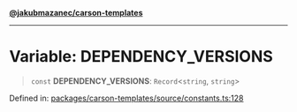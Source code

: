 [**@jakubmazanec/carson-templates**](../README.md)

---

# Variable: DEPENDENCY_VERSIONS

> `const` **DEPENDENCY_VERSIONS**: `Record`\<`string`, `string`\>

Defined in:
[packages/carson-templates/source/constants.ts:128](https://github.com/jakubmazanec/tools/blob/74fa88a6249b3d486436ae7655f4962bc4a86e11/packages/carson-templates/source/constants.ts#L128)
